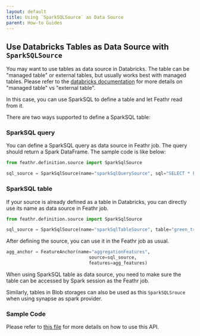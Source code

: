 ```yaml
---
layout: default
title: Using `SparkSQLSource` as Data Source
parent: How-to Guides
---
```


## Use Databricks Tables as Data Source with `SparkSQLSource`

You may want to use tables as data source in Databricks. The table can be "managed table" or external tables, but usually works best with managed tables. Please refer to the [databricks documentation](https://docs.databricks.com/data-governance/unity-catalog/create-tables.html#managed-tables) for more details on "managed table" vs "external table".

In this case, you can use SparkSQL to define a table and let Feathr read from it.

There are two ways supported to define a SparkSQL table:

### SparkSQL query

You can define a SparkSQL query as data source in Feathr job. The query should return a Spark DataFrame. The sample code is like below:

```python
from feathr.definition.source import SparkSqlSource

sql_source = SparkSqlSource(name="sparkSqlQuerySource", sql="SELECT * FROM green_tripdata_2020_04_with_index", event_timestamp_column="lpep_dropoff_datetime", timestamp_format="yyyy-MM-dd HH:mm:ss")

```

### SparkSQL table

If your source is already defined as a table in Databricks, you can directly use its name as data source in Feathr job.

```python
from feathr.definition.source import SparkSqlSource

sql_source = SparkSqlSource(name="sparkSqlTableSource", table="green_tripdata_2020_04_with_index", event_timestamp_column="lpep_dropoff_datetime", timestamp_format="yyyy-MM-dd HH:mm:ss")
```

After defining the source, you can use it in the Feathr job as usual.

```python
agg_anchor = FeatureAnchor(name="aggregationFeatures",
                               source=sql_source,
                               features=agg_features)
```

When using SparkSQL table as data source, you need to make sure the table can be accessed by Spark session as the Feathr job.

Similarly, tables in Blob storages can also be used as this `SparkSQLSrouce` when using synapse as spark provider.

### Sample Code

Please refer to [this file](https://github.com/feathr-ai/feathr/blob/main/feathr_project/test/test_spark_sql_source.py) for more details on how to use this API.
